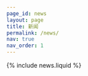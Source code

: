 ```yaml
---
page_id: news
layout: page
title: 新闻
permalink: /news/
nav: true
nav_order: 1
---
```


{% include news.liquid %}

